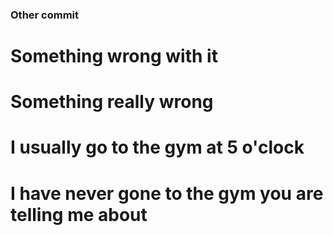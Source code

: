 ### Other commit
# Something wrong with it
# Something really wrong
# I usually go to the gym at 5 o'clock
# I have never gone to the gym you are telling me about
